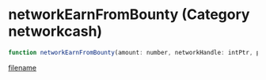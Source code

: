 # networkEarnFromBounty (Category networkcash)

```js
function networkEarnFromBounty(amount: number, networkHandle: intPtr, p2: intPtr, p3: number): Array
```

[filename](networkEarnFromBounty_m.md ':include')